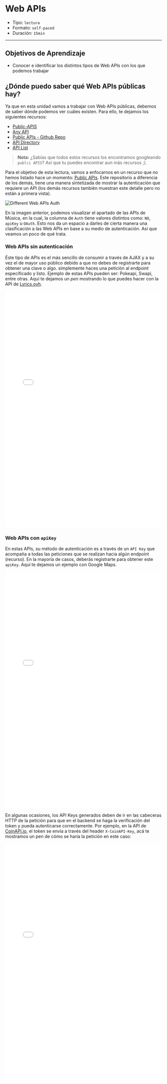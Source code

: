 # Web APIs

- Tipo: `lectura`
- Formato: `self-paced`
- Duración: `15min`

***

## Objetivos de Aprendizaje

- Conocer e identificar los distintos tipos de Web APIs con los que podemos
  trabajar

## ¿Dónde puedo saber qué Web APIs públicas hay? 

Ya que en esta unidad vamos a trabajar con Web APIs públicas, debemos de saber 
dónde podemos ver cuáles existen. Para ello, te dejamos los siguientes recursos:

- [Public-APIS](https://github.com/abhishekbanthia/Public-APIs)
- [Any API](https://any-api.com/)
- [Public APIs - Github Repo](https://public.apis.zone/)
- [API Directory](https://www.programmableweb.com/apis/directory)
- [API List](https://apilist.fun/)

> **Nota:** ¿Sabías que todos estos recursos los encontramos googleando 
> `publci APIS`? Así que tu puedes encontrar aun más recursos ;).

Para el objetivo de esta lectura, vamos a enfocarnos en un recurso que no hemos
listado hace un momento: [Public APIs](https://github.com/toddmotto/public-apis).
Este repositorio a diferencia de los demás, tiene una manera sintetizada de 
mostrar la autenticación que requiere un API (los demás recursos también 
muestran este detalle pero no están a primera vista).

![Different Web APIs Auth](https://github.com/ivandevp/curricula-js/blob/378ca9e9ad8d178bf783ebbcea6383d9c44a783b/06-spa/03-working-with-apis/02-web-apis/web-apis.png?raw=true)

En la imagen anterior, podemos visualizar el apartado de las APIs de Música, en
la cual, la columna de `Auth` tiene valores distintos como: `NO`, `apiKey` u 
`OAuth`. Esto nos da un espacio a darles de cierta manera una clasificación a
las Web APIs en base a su medio de autenticación. Así que veamos un poco de qué
trata.

### Web APIs sin autenticación

Éste tipo de APIs es el más sencillo de consumir a través de AJAX y a su vez el
de mayor uso público debido a que no debes de registrarte para obtener una clave
o algo. simplemente haces una petición al endpoint especificado y listo. Ejemplo
de estas APIs pueden ser: Pokeapi, Swapi, entre otras. Aquí te dejamos un _pen_
mostrando lo que puedes hacer con la API de [Lyrics.ovh](https://lyricsovh.docs.apiary.io/#).

<iframe height='760' scrolling='no' title='Lyrics API' src='//codepen.io/ivandevp/embed/NyjmMm/?height=760&theme-id=0&default-tab=css,result&embed-version=2' frameborder='no' allowtransparency='true' allowfullscreen='true' style='width: 100%;'>See the Pen <a href='https://codepen.io/ivandevp/pen/NyjmMm/'>Lyrics API</a> by Ivan (<a href='https://codepen.io/ivandevp'>@ivandevp</a>) on <a href='https://codepen.io'>CodePen</a>.
</iframe>

### Web APIs con `apiKey`

En estas APIs, su método de autenticación es a través de un `API Key` que 
acompaña a todas las peticiones que se realizan hacia algún endpoint (recurso).
En la mayoría de casos, deberás registrarte para obtener este `apiKey`. Aquí
te dejamos un ejemplo con Google Maps.

<iframe height='760' scrolling='no' title='Laboratoria en Google Maps' src='//codepen.io/ivandevp/embed/qxmGaY/?height=760&theme-id=0&default-tab=js,result&embed-version=2' frameborder='no' allowtransparency='true' allowfullscreen='true' style='width: 100%;'>See the Pen <a href='https://codepen.io/ivandevp/pen/qxmGaY/'>Laboratoria en Google Maps</a> by Ivan (<a href='https://codepen.io/ivandevp'>@ivandevp</a>) on <a href='https://codepen.io'>CodePen</a>.
</iframe>

En algunas ocasiones, los API Keys generados deben de ir en las cabeceras HTTP
de la petición para que en el backend se haga la verificación del token y pueda
autenticarse correctamente. Por ejemplo, en la API de [CoinAPI.io](https://www.coinapi.io/),
el token se envía a través del header `X-CoinAPI-Key`, acá te mostramos un pen
de cómo se haría la petición en este caso:

<iframe height='760' scrolling='no' title='BYReOj' src='//codepen.io/ivandevp/embed/BYReOj/?height=760&theme-id=0&default-tab=js,result&embed-version=2' frameborder='no' allowtransparency='true' allowfullscreen='true' style='width: 100%;'>See the Pen <a href='https://codepen.io/ivandevp/pen/BYReOj/'>BYReOj</a> by Ivan (<a href='https://codepen.io/ivandevp'>@ivandevp</a>) on <a href='https://codepen.io'>CodePen</a>.
</iframe>

